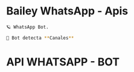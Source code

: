 # Bailey WhatsApp - Apis

```bash
🪐 WhatsApp Bot.
```

```bash
🐢 Bot detecta **Canales**
```

# API WHATSAPP - BOT